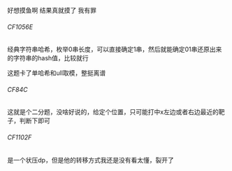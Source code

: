 好想摸鱼啊  结果真就摸了 我有罪

###### CF1056E

经典字符串哈希，枚举0串长度，可以直接确定1串，然后就能确定01串还原出来的字符串的hash值，比较就行

这题卡了单哈希和ull取模，整挺离谱

###### CF84C

这就是个二分题，没啥好说的，给定个位置，只可能打中x左边或者右边最近的靶子，判断下即可

###### CF1102F

是一个状压dp，但是他的转移方式我还是没有看太懂，裂开了

